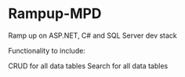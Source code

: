 # Rampup-MPD
Ramp up on ASP.NET, C# and SQL Server dev stack

Functionality to include:

CRUD for all data tables 
Search for all data tables


